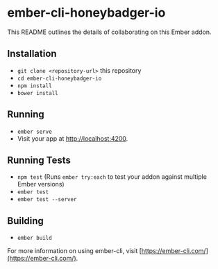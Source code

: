 # ember-cli-honeybadger-io

This README outlines the details of collaborating on this Ember addon.

## Installation

* `git clone <repository-url>` this repository
* `cd ember-cli-honeybadger-io`
* `npm install`
* `bower install`

## Running

* `ember serve`
* Visit your app at [http://localhost:4200](http://localhost:4200).

## Running Tests

* `npm test` (Runs `ember try:each` to test your addon against multiple Ember versions)
* `ember test`
* `ember test --server`

## Building

* `ember build`

For more information on using ember-cli, visit [https://ember-cli.com/](https://ember-cli.com/).
